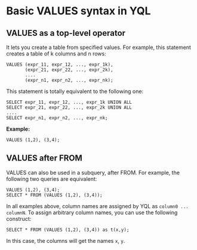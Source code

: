 # Basic VALUES syntax in YQL

## VALUES as a top-level operator

It lets you create a table from specified values. For example, this statement creates a table of k columns and n rows:
```yql
VALUES (expr_11, expr_12, ..., expr_1k),
       (expr_21, expr_22, ..., expr_2k),
       ....
       (expr_n1, expr_n2, ..., expr_nk);

```

This statement is totally equivalent to the following one:

```yql
SELECT expr_11, expr_12, ..., expr_1k UNION ALL
SELECT expr_21, expr_22, ..., expr_2k UNION ALL
....
SELECT expr_n1, expr_n2, ..., expr_nk;

```

**Example:**

```yql
VALUES (1,2), (3,4);
```


## VALUES after FROM

VALUES can also be used in a subquery, after FROM. For example, the following two queries are equivalent:
```yql
VALUES (1,2), (3,4);
SELECT * FROM (VALUES (1,2), (3,4));
```

In all examples above, column names are assigned by YQL as `column0 ... columnN`. To assign arbitrary column names, you can use the following construct:
```yql
SELECT * FROM (VALUES (1,2), (3,4)) as t(x,y);
```
In this case, the columns will get the names `x`, `y`.


